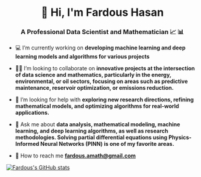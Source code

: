 <h1 align="center">👋 Hi, I'm Fardous Hasan</h1>
<h3 align="center">A Professional Data Scientist and Mathematician 📈 📊</h3>

- 💻 I’m currently working on **developing machine learning and deep learning models and algorithms for various projects**

- 🧑‍💼 I’m looking to collaborate on **innovative projects at the intersection of data science and mathematics, particularly in the energy, environmental, or oil sectors, focusing on areas such as predictive maintenance, reservoir optimization, or emissions reduction.**

- 🤝 I’m looking for help with **exploring new research directions, refining mathematical models, and optimizing algorithms for real-world applications.**

- 💬 Ask me about **data analysis, mathematical modeling, machine learning, and deep learning algorithms, as well as research methodologies. Solving partial differential equations using Physics-Informed Neural Networks (PINN) is one of my favorite areas.**

- 📧 How to reach me **fardous.amath@gmail.com**

[![Fardous's GitHub stats](https://github-readme-stats.vercel.app/api?username=Fardous07&show_icons=true&theme=highcontrast)](https://github.com/anuraghazra/github-readme-stats)
